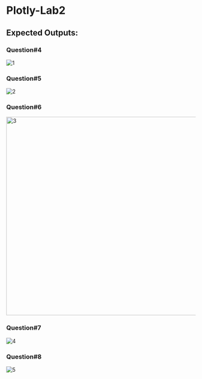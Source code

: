 # Plotly-Lab2

## Expected Outputs:

### Question#4
![1](https://github.com/Tuwaiq-Data-Science-Bootcamp-V4/Plotly-Lab2/assets/89189772/9d21aef1-e137-4364-b522-cc7bc8593c59)



### Question#5
![2](https://github.com/Tuwaiq-Data-Science-Bootcamp-V4/Plotly-Lab2/assets/89189772/2e160730-a5b7-4bf6-a29c-02fb2f3dd265)



### Question#6
<img width="528" alt="3" src="https://github.com/Tuwaiq-Data-Science-Bootcamp-V4/Plotly-Lab2/assets/89189772/1aa50653-b917-4f98-a78f-8c7fd2511cc8">



### Question#7
![4](https://github.com/Tuwaiq-Data-Science-Bootcamp-V4/Plotly-Lab2/assets/89189772/d25d4a66-0c86-4452-bc7a-2e1ef446a11a)



### Question#8
![5](https://github.com/Tuwaiq-Data-Science-Bootcamp-V4/Plotly-Lab2/assets/89189772/3434b74b-2117-4fa6-9582-b3dba558e217)


